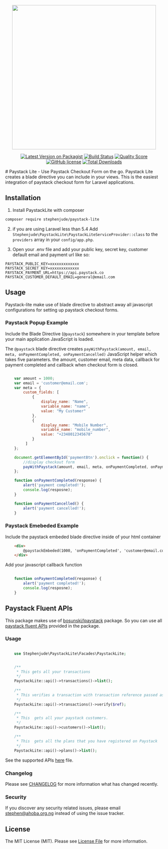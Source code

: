 
<p align="center">
  <img width="460" src="https://miro.medium.com/max/529/1*H0mgrgTCCawmoT6ZeMieqQ.png">
</p>
<p align="center">
<a href="https://packagist.org/packages/stephenjude/paystack-lite"><img src="https://img.shields.io/packagist/v/stephenjude/paystack-lite.svg" alt="Latest Version on Packagist"></a>
<a href="https://travis-ci.com/stephenjude/paystack-lite.svg?branch=master"><img src="https://img.shields.io/travis/stephenjude/paystack-lite/master.svg" alt="Build Status"></a>
<a href="https://scrutinizer-ci.com/g/stephenjude/paystack-lite"><img src="https://img.shields.io/scrutinizer/g/stephenjude/paystack-lite.svg" alt="Quality Score"></a>
<a href="https://github.com/stephenjude/paystack-lite/blob/master/LICENSE.md"><img src="https://img.shields.io/github/license/stephenjude/paystack-lite.svg" alt="GitHub license"></a>
<a href="https://packagist.org/packages/stephenjude/paystack-lite"><img src="https://img.shields.io/packagist/dt/stephenjude/paystack-lite.svg" alt="Total Downloads"></a>
</p>
# Paystack Lite - Use Paystack Checkout Form on the go.
Paystack Lite creates a blade directive you can include in your views. This is the easiest integration of paystack checkout form for Laravel applications.

## Installation

1. Install PaystackLite  with composer
```bash
composer require stephenjude/paystack-lite
```

2. if you are using Laravel less than 5.4 Add `Stephenjude\PaystackLite\PaystackLiteServiceProvider::class` to the `providers` array in your `config/app.php`.

3. Open your .env file and add your public key, secret key, customer default email and payment url like so:
```
PAYSTACK_PUBLIC_KEY=xxxxxxxxxxxxx
PAYSTACK_SECRET_KEY=xxxxxxxxxxxxx
PAYSTACK_PAYMENT_URL=https://api.paystack.co
PAYSTACK_CUSTOMER_DEFAULT_EMAIL=general@email.com
```

## Usage
Paystack-lite make use of blade directive to abstract away all javascript configurations for setting up paystack checkout forms.

### Paystack Popup Example
Include the Blade Directive (`@paystack`) somewhere in your template before your main application JavaScript is loaded.

The `@paystack` blade directive creates  `payWithPaystack(amount, email, meta, onPaymentCompleted, onPaymentCancelled)` JavaScript helper which takes five parameters. the amount, customer email, meta data, callback for payment completed and callback when checkout form is closed.

```js

    var amount = 1000;
    var email = 'customer@email.com';
    var meta = {
        custom_fields: [
            {
                display_name: "Name",
                variable_name: "name",
                value: "My Customer"
            },
            {
                display_name: "Mobile Number",
                variable_name: "mobile_number",
                value: "+2348012345678"
            }
         ]
    }; 

    document.getElementById('paymentBtn').onclick = function() {
        //display checkout form
        payWithPaystack(amount, email, meta, onPaymentCompleted, onPaymentCancelled);
    };

    function onPaymentCompleted(response) {
        alert('payment completed!');
        console.log(resposne);
    }

    function onPaymentCancelled() {
        alert('payment cancelled!');
    }

```

### Paystack Emebeded Example

Include the paystack embeded blade directive inside of your html container

```html
    <div>
        @paystackEmbeded(1000, 'onPaymentCompleted', 'customer@email.com')
    </div>
```

Add your javascript callback function

```js
   
    function onPaymentCompleted(response) {
        alert('payment completed!');
        console.log(resposne);
    }

```


## Paystack Fluent APIs
This package makes use of [bosunski/lpaystack](https://github.com/bosunski/lpaystack) package.  So you can use all [paystack fluent APIs](https://paystack-client.herokuapp.com/#/api/supported) provided in the package.

### Usage

```php

    use Stephenjude\PaystackLite\Facades\PaystackLite;


    /**
     * This gets all your transactions
     */
    PaystackLite::api()->transactions()->list();
    
    /**
     * This verifies a transaction with transaction reference passed as parameter
     */
    PaystackLite::api()->transactions()->verify($ref);

    /**
     * This  gets all your paystack customers.
     */
    PaystackLite::api()->customers()->list();

    /**
     * This  gets all the plans that you have registered on Paystack
     */
    PaystackLite::api()->plans()->list();

```
See the supported APIs [here](https://paystack-client.herokuapp.com/#/api/supported) file.

### Changelog

Please see [CHANGELOG](CHANGELOG.md) for more information what has changed recently.

### Security

If you discover any security related issues, please email stephen@ahoba.org.ng instead of using the issue tracker.

## License

The MIT License (MIT). Please see [License File](LICENSE.md) for more information.